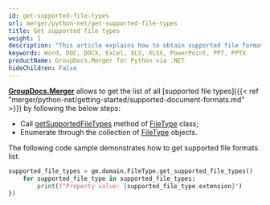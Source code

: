 ```yaml
---
id: get-supported-file-types
url: merger/python-net/get-supported-file-types
title: Get supported file types
weight: 1
description: "This article explains how to obtain supported file formats list when merge PDF, Word(DOC, DOCX), Excel(XLS, XLSX), PowerPoint(PPT, PPTX) documents with GroupDocs.Merger within your Python via .NET applications."
keywords: Word, DOC, DOCX, Excel, XLS, XLSX, PowerPoint, PPT, PPTX
productName: GroupDocs.Merger for Python via .NET
hideChildren: False
---
```

[**GroupDocs.Merger**](https://products.groupdocs.com/merger/python-net) allows to get the list of all [supported file types]({{< ref "merger/python-net/getting-started/supported-document-formats.md" >}}) by following the below steps:
*   Call [getSupportedFileTypes](https://reference.groupdocs.com/merger/net/groupdocs.merger.domain/filetype/getsupportedfiletypes/) method of [FileType](https://reference.groupdocs.com/net/merger/groupdocs.merger.domain/FileType) class;
*   Enumerate through the collection of [FileType](https://reference.groupdocs.com/net/merger/groupdocs.merger.domain/FileType) objects.

The following code sample demonstrates how to get supported file formats list.

```python
supported_file_types = gm.domain.FileType.get_supported_file_types()
    for supported_file_type in supported_file_types:
        print(f"Property value: {supported_file_type.extension}")
})
```
